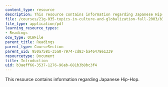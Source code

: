 ```yaml
---
content_type: resource
description: This resource contains information regarding Japanese Hip-Hop.
file: /courses/21g-035-topics-in-culture-and-globalization-fall-2003/b3aeff663537127696ab681b3b8bc3f4_MIT21G_035F03_condry_jhh2.pdf
file_type: application/pdf
learning_resource_types:
- Readings
ocw_type: OCWFile
parent_title: Readings
parent_type: CourseSection
parent_uid: 950a7581-35a0-7974-cd83-ba46478e1339
resourcetype: Document
title: Introduction
uid: b3aeff66-3537-1276-96ab-681b3b8bc3f4
---
```

This resource contains information regarding Japanese Hip-Hop.

